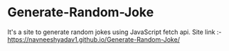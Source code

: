 # Generate-Random-Joke
It's a site to generate random jokes using JavaScript fetch api.
Site link :-https://navneeshyadav1.github.io/Generate-Random-Joke/
